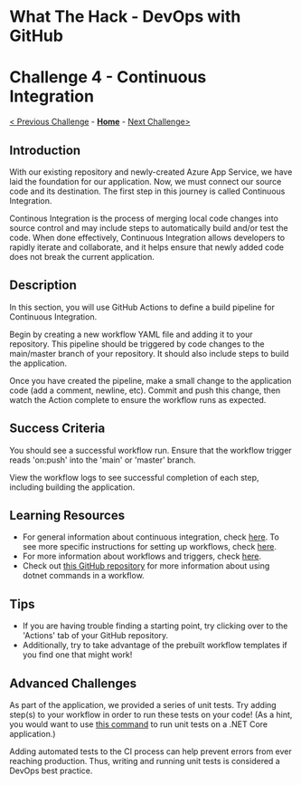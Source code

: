 # What The Hack - DevOps with GitHub

# Challenge 4 - Continuous Integration

[< Previous Challenge](./Challenge03.md) - **[Home](../readme.md)** - [Next Challenge>](./Challenge05.md)


## Introduction

With our existing repository and newly-created Azure App Service, we have laid the foundation for our application. Now, we must connect our source code and its destination. The first step in this journey is called Continuous Integration. 

Continous Integration is the process of merging local code changes into source control and may include steps to automatically build and/or test the code. When done effectively, Continuous Integration allows developers to rapidly iterate and collaborate, and it helps ensure that newly added code does not break the current application. 


## Description

In this section, you will use GitHub Actions to define a build pipeline for Continuous Integration.

Begin by creating a new workflow YAML file and adding it to your repository. This pipeline should be triggered by code changes to the main/master branch of your repository. It should also include steps to build the application.

Once you have created the pipeline, make a small change to the application code (add a comment, newline, etc). Commit and push this change, then watch the Action complete to ensure the workflow runs as expected.


## Success Criteria

You should see a successful workflow run. Ensure that the workflow trigger reads 'on:push' into the 'main' or 'master' branch. 

View the workflow logs to see successful completion of each step, including building the application.


## Learning Resources

- For general information about continuous integration, check [here](https://docs.github.com/en/actions/building-and-testing-code-with-continuous-integration/about-continuous-integration). To see more specific instructions for setting up workflows, check [here](https://docs.github.com/en/actions/building-and-testing-code-with-continuous-integration/setting-up-continuous-integration-using-github-actions). 
- For more information about workflows and triggers, check [here](https://docs.github.com/en/actions/configuring-and-managing-workflows/configuring-a-workflow). 
- Check out [this GitHub repository](https://github.com/actions/setup-dotnet) for more information about using dotnet commands in a workflow.


## Tips

- If you are having trouble finding a starting point, try clicking over to the 'Actions' tab of your GitHub repository. 
- Additionally, try to take advantage of the prebuilt workflow templates if you find one that might work! 


## Advanced Challenges

As part of the application, we provided a series of unit tests. Try adding step(s) to your workflow in order to run these tests on your code! (As a hint, you would want to use [this command](https://docs.microsoft.com/en-us/dotnet/core/tools/dotnet-test) to run unit tests on a .NET Core application.)

Adding automated tests to the CI process can help prevent errors from ever reaching production. Thus, writing and running unit tests is considered a DevOps best practice.
